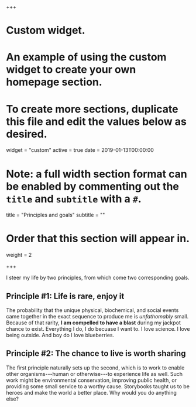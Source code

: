 +++
# Custom widget.
# An example of using the custom widget to create your own homepage section.
# To create more sections, duplicate this file and edit the values below as desired.
widget = "custom"
active = true
date = 2019-01-13T00:00:00

# Note: a full width section format can be enabled by commenting out the `title` and `subtitle` with a `#`.
title = "Principles and goals"
subtitle = ""

# Order that this section will appear in.
weight = 2

+++

I steer my life by two principles, from which come two corresponding goals.

## Principle #1: Life is rare, enjoy it

The probability that the unique physical, biochemical, and social events came together in the exact sequence to produce me is *unfathomably* small. Because of that rarity, **I am compelled to have a blast** during my jackpot chance to exist. Everything I do, I do becuase I want to. I love science. I love being outside. And boy do I love blueberries.

## Principle #2: The chance to live is worth sharing

The first principle naturally sets up the second, which is to work to enable other organisms---human or otherwise---to experience life as well. Such work might be environmental conservation, improving public health, or providing some small service to a worthy cause. Storybooks taught us to be heroes and make the world a better place. Why would you do anything else?